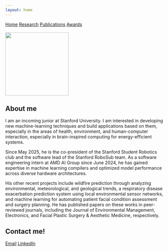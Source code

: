 ```yaml
---
layout: home
---
```


<a href='https://rohan-tan-bhowmik.github.io'>Home</a> <a href='https://rohan-tan-bhowmik.github.io/research'>Research</a> <a href='https://rohan-tan-bhowmik.github.io/publications'>Publications</a> <a href='https://rohan-tan-bhowmik.github.io/awards'>Awards</a>
<br /><br />
<img src='/assets/img/rohan.jpg' width=200>

<h2>About me</h2>

I am an incoming junior at Stanford University. I am interested in developing new machine-learning techniques and build applications based on them, especially in the areas of health, environment, and human-computer interaction, especially in brain-inspired computing for energy-efficient systems.

Since May 2025, he is the co-president of the Stanford Student Robotics club and the software lead of the Stanford RoboSub team. As a software engineering intern at AMD AI Group since June 2024, he has gained expertise in machine learning compilers and optimized model performance across diverse hardware architectures.

His other recent projects include wildfire prediction through analyzing environmental, meteorological, and geological trends, a respiratory disease exacerbation prediction system using local environmental sensor networks, and machine learning for automating patient facial condition assessment and surgery planning. He has published papers on these works in peer-reviewed journals, including the Journal of Environmental Management, Electronics, and Facial Plastic Surgery & Aesthetic Medicine, respectively.


<h2>Contact me!</h2>

<a href='mailto:rohan.t.bhowmik@gmail.com'>Email</a> <a href='https://www.linkedin.com/in/rohan-tan-bhowmik-045911126'>LinkedIn</a>
